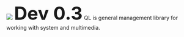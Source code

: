 <img src = https://dark565.github.io/Qer.png>
<font size="10"><b> Dev 0.3</b></font>
QL is general management library for working with system and multimedia.